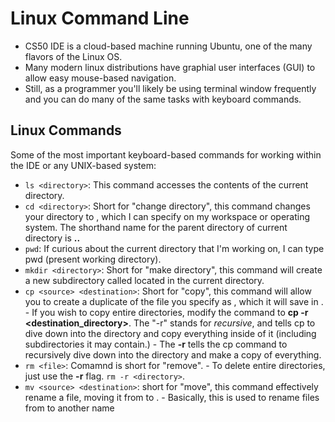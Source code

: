 # Linux Command Line
- CS50 IDE is a cloud-based machine running Ubuntu, one of the many flavors of the Linux OS. 
- Many modern linux distributions have graphial user interfaces (GUI) to allow easy mouse-based navigation. 
- Still, as a programmer you'll likely be using terminal window frequently and you can do many of the same tasks with keyboard commands. 

## Linux Commands
Some of the most important keyboard-based commands for working within the IDE or any UNIX-based system:
- `ls <directory>`: This command accesses the contents of the current directory.
- `cd <directory>`: Short for "change directory", this command changes your directory to **<directory>**, which I can specify on my workspace or operating system. The shorthand name for the parent directory of current directory is **..**
- `pwd`: If curious about the current directory that I'm working on, I can type pwd (present working directory). 
- `mkdir <directory>`: Short for "make directory", this command will create a new subdirectory called **<directory>** located in the current directory.
- `cp <source> <destination>`: Short for "copy", this command will allow you to create a duplicate of the file you specify as **<source>**, which it will save in **<destination>**. 
        - If you wish to copy entire directories, modify the command to **cp -r <source directory> <destination_directory>**. The "-r" stands for _recursive_, and tells cp to dive down into the directory and copy everything inside of it (including subdirectories it may contain.)
        - The **-r** tells the cp command to recursively dive down into the directory and make a copy of everything. 
- `rm <file>`: Comamnd is short for "remove". 
        - To delete entire directories, just use the **-r** flag. `rm -r <directory>`. 
- `mv <source> <destination>`: short for "move", this command effectively rename a file, moving it from <source> to <desintation>. 
        - Basically, this is used to rename files from <source> to another name <destination>
